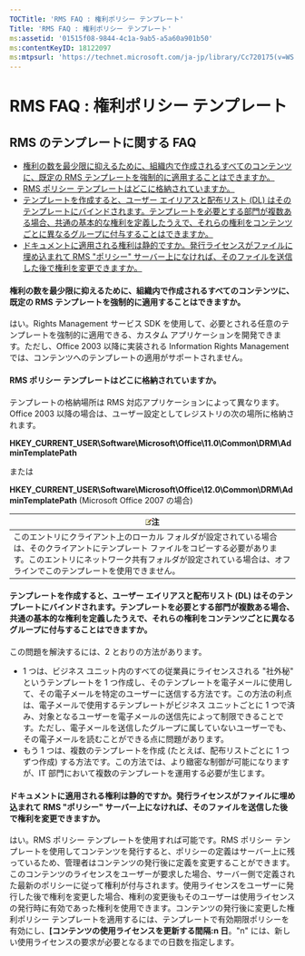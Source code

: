 ```yaml
---
TOCTitle: 'RMS FAQ : 権利ポリシー テンプレート'
Title: 'RMS FAQ : 権利ポリシー テンプレート'
ms:assetid: '01515f08-9844-4c1a-9ab5-a5a60a901b50'
ms:contentKeyID: 18122097
ms:mtpsurl: 'https://technet.microsoft.com/ja-jp/library/Cc720175(v=WS.10)'
---
```


RMS FAQ : 権利ポリシー テンプレート
===================================

RMS のテンプレートに関する FAQ
------------------------------

-   [権利の数を最少限に抑えるために、組織内で作成されるすべてのコンテンツに、既定の RMS テンプレートを強制的に適用することはできますか。](#bkmk_57)
-   [RMS ポリシー テンプレートはどこに格納されていますか。](#bkmk_58)
-   [テンプレートを作成すると、ユーザー エイリアスと配布リスト (DL) はそのテンプレートにバインドされます。テンプレートを必要とする部門が複数ある場合、共通の基本的な権利を定義したうえで、それらの権利をコンテンツごとに異なるグループに付与することはできますか。](#bkmk_59)
-   [ドキュメントに適用される権利は静的ですか。発行ライセンスがファイルに埋め込まれて RMS "ポリシー" サーバー上になければ、そのファイルを送信した後で権利を変更できますか。](#bkmk_60)

<span id="BKMK_57"></span>
#### 権利の数を最少限に抑えるために、組織内で作成されるすべてのコンテンツに、既定の RMS テンプレートを強制的に適用することはできますか。

はい。Rights Management サービス SDK を使用して、必要とされる任意のテンプレートを強制的に適用できる、カスタム アプリケーションを開発できます。ただし、Office 2003 以降に実装される Information Rights Management では、コンテンツへのテンプレートの適用がサポートされません。

<span id="BKMK_58"></span>
#### RMS ポリシー テンプレートはどこに格納されていますか。

テンプレートの格納場所は RMS 対応アプリケーションによって異なります。Office 2003 以降の場合は、ユーザー設定としてレジストリの次の場所に格納されます。

**HKEY\_CURRENT\_USER\\Software\\Microsoft\\Office\\11.0\\Common\\DRM\\AdminTemplatePath**

または

**HKEY\_CURRENT\_USER\\Software\\Microsoft\\Office\\12.0\\Common\\DRM\\AdminTemplatePath** (Microsoft Office 2007 の場合)

| ![](images/Cc720175.note(WS.10).gif)注                                                                                                                                                                                    |
|--------------------------------------------------------------------------------------------------------------------------------------------------------------------------------------------------------------------------------------------------------|
| このエントリにクライアント上のローカル フォルダが設定されている場合は、そのクライアントにテンプレート ファイルをコピーする必要があります。このエントリにネットワーク共有フォルダが設定されている場合は、オフラインでこのテンプレートを使用できません。 |

<span id="BKMK_59"></span>
#### テンプレートを作成すると、ユーザー エイリアスと配布リスト (DL) はそのテンプレートにバインドされます。テンプレートを必要とする部門が複数ある場合、共通の基本的な権利を定義したうえで、それらの権利をコンテンツごとに異なるグループに付与することはできますか。

この問題を解決するには、2 とおりの方法があります。

-   1 つは、ビジネス ユニット内のすべての従業員にライセンスされる "社外秘" というテンプレートを 1 つ作成し、そのテンプレートを電子メールに使用して、その電子メールを特定のユーザーに送信する方法です。この方法の利点は、電子メールで使用するテンプレートがビジネス ユニットごとに 1 つで済み、対象となるユーザーを電子メールの送信先によって制限できることです。ただし、電子メールを送信したグループに属していないユーザーでも、その電子メールを読むことができる点に問題があります。
-   もう 1 つは、複数のテンプレートを作成 (たとえば、配布リストごとに 1 つずつ作成) する方法です。この方法では、より緻密な制御が可能になりますが、IT 部門において複数のテンプレートを運用する必要が生じます。

<span id="BKMK_60"></span>
#### ドキュメントに適用される権利は静的ですか。発行ライセンスがファイルに埋め込まれて RMS "ポリシー" サーバー上になければ、そのファイルを送信した後で権利を変更できますか。

はい。RMS ポリシー テンプレートを使用すれば可能です。RMS ポリシー テンプレートを使用してコンテンツを発行すると、ポリシーの定義はサーバー上に残っているため、管理者はコンテンツの発行後に定義を変更することができます。このコンテンツのライセンスをユーザーが要求した場合、サーバー側で定義された最新のポリシーに従って権利が付与されます。使用ライセンスをユーザーに発行した後で権利を変更した場合、権利の変更後もそのユーザーは使用ライセンスの発行時に有効であった権利を使用できます。コンテンツの発行後に変更した権利ポリシー テンプレートを適用するには、テンプレートで有効期限ポリシーを有効にし、**\[コンテンツの使用ライセンスを更新する間隔:n 日**。"n" には、新しい使用ライセンスの要求が必要となるまでの日数を指定します。
